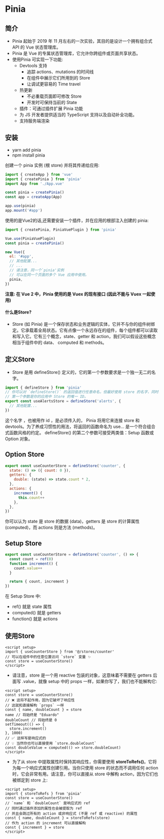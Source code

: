 # Pinia

##  简介

- Pinia 起始于 2019 年 11 月左右的一次实验，其目的是设计一个拥有组合式 API 的 Vue 状态管理库。
- Pinia 是 Vue 的专属状态管理库，它允许你跨组件或页面共享状态。
- 使用Pinia 可实现一下功能:
  - Devtools 支持  
    - 追踪 actions、mutations 的时间线
    - 在组件中展示它们所用到的 Store
    - 让调试更容易的 Time travel
  - 热更新
    - 不必重载页面即可修改 Store
    - 开发时可保持当前的 State
  -  插件：可通过插件扩展 Pinia 功能
  -  为 JS 开发者提供适当的 TypeScript 支持以及自动补全功能。
  -  支持服务端渲染 

## 安装

- yarn add pinia
- npm install pinia

创建一个 pinia 实例 (根 store) 并将其传递给应用:
```js
import { createApp } from 'vue'
import { createPinia } from 'pinia'
import App from './App.vue'

const pinia = createPinia()
const app = createApp(App)

app.use(pinia)
app.mount('#app')
```
使用的是Vue2的话,还需要安装一个插件，并在应用的根部注入创建的 pinia:
```js
import { createPinia, PiniaVuePlugin } from 'pinia'

Vue.use(PiniaVuePlugin)
const pinia = createPinia()

new Vue({
  el: '#app',
  // 其他配置...
  // ...
  // 请注意，同一个`pinia'实例
  // 可以在同一个页面的多个 Vue 应用中使用。 
  pinia,
})
```
**注意: 在 Vue 2 中，Pinia 使用的是 Vuex 的现有接口 (因此不能与 Vuex 一起使用)**
#### 什么是Store?
- Store (如 Pinia) 是一个保存状态和业务逻辑的实体，它并不与你的组件树绑定。它承载着全局状态。它有点像一个永远存在的组件，每个组件都可以读取和写入它。它有三个概念，state、getter 和 action，我们可以假设这些概念相当于组件中的 data、 computed 和 methods。


##  定义Store
-  Store 是用 defineStore() 定义的，它的第一个参数要求是一个独一无二的名字。 
```js
import { defineStore } from 'pinia'
// 你可以对 `defineStore()` 的返回值进行任意命名，但最好使用 store 的名字，同时以 `use` 开头且以 `Store` 结尾。(比如 `useUserStore`，`useCartStore`，`useProductStore`)
// 第一个参数是你的应用中 Store 的唯一 ID。
export const useAlertsStore = defineStore('alerts', {
  // 其他配置...
})
```
这个名字 ，也被用作 id ，是必须传入的， Pinia 将用它来连接 store 和 devtools。为了养成习惯性的用法，将返回的函数命名为 use... 是一个符合组合式函数风格的约定。
defineStore() 的第二个参数可接受两类值：Setup 函数或 Option 对象。

##  Option Store
```js
export const useCounterStore = defineStore('counter', {
  state: () => ({ count: 0 }),
  getters: {
    double: (state) => state.count * 2,
  },
  actions: {
    increment() {
      this.count++
    },
  },
})
```
你可以认为 state 是 store 的数据 (data)，getters 是 store 的计算属性 (computed)，而 actions 则是方法 (methods)。

## Setup Store
```js
export const useCounterStore = defineStore('counter', () => {
  const count = ref(0)
  function increment() {
    count.value++
  }

  return { count, increment }
})
```
在 Setup Store 中:
- ref() 就是 state 属性
- computed() 就是 getters
- function() 就是 actions

## 使用Store
```Vue
<script setup>
import { useCounterStore } from '@/stores/counter'
// 可以在组件中的任意位置访问 `store` 变量 ✨
const store = useCounterStore()
</script>
```

- 请注意，store 是一个用 reactive 包装的对象，这意味着不需要在 getters 后面写 .value，就像 setup 中的 props 一样，如果你写了，我们也不能解构它:
```Vue
<script setup>
const store = useCounterStore()
// ❌ 这将不起作用，因为它破坏了响应性
// 这就和直接解构 `props` 一样
const { name, doubleCount } = store 
name // 将始终是 "Eduardo" 
doubleCount // 将始终是 0 
setTimeout(() => {
  store.increment()
}, 1000)
// ✅ 这样写是响应式的
// 💡 当然你也可以直接使用 `store.doubleCount`
const doubleValue = computed(() => store.doubleCount)
</script>
```

- 为了从 store 中提取属性时保持其响应性，你需要使用 **storeToRefs()**。它将为每一个响应式属性创建引用。当你只使用 store 的状态而不调用任何 action 时，它会非常有用。请注意，你可以直接从 store 中解构 action，因为它们也被绑定到 store 上:
```Vue
<script setup>
import { storeToRefs } from 'pinia'
const store = useCounterStore()
// `name` 和 `doubleCount` 是响应式的 ref
// 同时通过插件添加的属性也会被提取为 ref
// 并且会跳过所有的 action 或非响应式 (不是 ref 或 reactive) 的属性
const { name, doubleCount } = storeToRefs(store)
// 作为 action 的 increment 可以直接解构
const { increment } = store
</script>
```